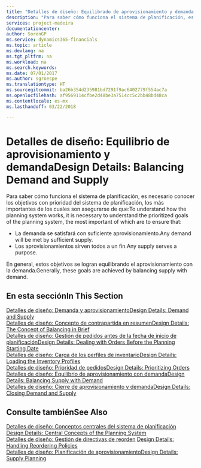 ```yaml
---
title: "Detalles de diseño: Equilibrado de aprovisionamiento y demanda | Documentos de Microsoft"
description: "Para saber cómo funciona el sistema de planificación, es necesario conocer los objetivos con prioridad del sistema de planificación, los más importantes de los cuales son asegurarse de que las demandas se satisfagan con suficiente suministro y de que los suministros tengan un propósito."
services: project-madeira
documentationcenter: 
author: SorenGP
ms.service: dynamics365-financials
ms.topic: article
ms.devlang: na
ms.tgt_pltfrm: na
ms.workload: na
ms.search.keywords: 
ms.date: 07/01/2017
ms.author: sgroespe
ms.translationtype: HT
ms.sourcegitcommit: ba26b354d235981bd7291f9ac6402779f554ac7a
ms.openlocfilehash: af9569114cfbe2d48be3a7514cc5c2bb48bd48ca
ms.contentlocale: es-mx
ms.lasthandoff: 03/22/2018

---
```

# <a name="design-details-balancing-demand-and-supply"></a><span data-ttu-id="a71bf-103">Detalles de diseño: Equilibrio de aprovisionamiento y demanda</span><span class="sxs-lookup"><span data-stu-id="a71bf-103">Design Details: Balancing Demand and Supply</span></span>
<span data-ttu-id="a71bf-104">Para saber cómo funciona el sistema de planificación, es necesario conocer los objetivos con prioridad del sistema de planificación, los más importantes de los cuales son asegurarse de que:</span><span class="sxs-lookup"><span data-stu-id="a71bf-104">To understand how the planning system works, it is necessary to understand the prioritized goals of the planning system, the most important of which are to ensure that:</span></span>  

- <span data-ttu-id="a71bf-105">La demanda se satisfará con suficiente aprovisionamiento.</span><span class="sxs-lookup"><span data-stu-id="a71bf-105">Any demand will be met by sufficient supply.</span></span>  
- <span data-ttu-id="a71bf-106">Los aprovisionamientos sirven todos a un fin.</span><span class="sxs-lookup"><span data-stu-id="a71bf-106">Any supply serves a purpose.</span></span>  

 <span data-ttu-id="a71bf-107">En general, estos objetivos se logran equilibrando el aprovisionamiento con la demanda.</span><span class="sxs-lookup"><span data-stu-id="a71bf-107">Generally, these goals are achieved by balancing supply with demand.</span></span>  

## <a name="in-this-section"></a><span data-ttu-id="a71bf-108">En esta sección</span><span class="sxs-lookup"><span data-stu-id="a71bf-108">In This Section</span></span>  
[<span data-ttu-id="a71bf-109">Detalles de diseño: Demanda y aprovisionamiento</span><span class="sxs-lookup"><span data-stu-id="a71bf-109">Design Details: Demand and Supply</span></span>](design-details-demand-and-supply.md)  
[<span data-ttu-id="a71bf-110">Detalles de diseño: Concepto de contrapartida en resumen</span><span class="sxs-lookup"><span data-stu-id="a71bf-110">Design Details: The Concept of Balancing in Brief</span></span>](design-details-the-concept-of-balancing-in-brief.md)  
[<span data-ttu-id="a71bf-111">Detalles de diseño: Gestión de pedidos antes de la fecha de inicio de planificación</span><span class="sxs-lookup"><span data-stu-id="a71bf-111">Design Details: Dealing with Orders Before the Planning Starting Date</span></span>](design-details-dealing-with-orders-before-the-planning-starting-date.md)  
[<span data-ttu-id="a71bf-112">Detalles de diseño: Carga de los perfiles de inventario</span><span class="sxs-lookup"><span data-stu-id="a71bf-112">Design Details: Loading the Inventory Profiles</span></span>](design-details-loading-the-inventory-profiles.md)  
[<span data-ttu-id="a71bf-113">Detalles de diseño: Prioridad de pedidos</span><span class="sxs-lookup"><span data-stu-id="a71bf-113">Design Details: Prioritizing Orders</span></span>](design-details-prioritizing-orders.md)  
[<span data-ttu-id="a71bf-114">Detalles de diseño: Equilibrio de aprovisionamiento con demanda</span><span class="sxs-lookup"><span data-stu-id="a71bf-114">Design Details: Balancing Supply with Demand</span></span>](design-details-balancing-supply-with-demand.md)  
[<span data-ttu-id="a71bf-115">Detalles de diseño: Cierre de aprovisionamiento y demanda</span><span class="sxs-lookup"><span data-stu-id="a71bf-115">Design Details: Closing Demand and Supply</span></span>](design-details-closing-demand-and-supply.md)  

## <a name="see-also"></a><span data-ttu-id="a71bf-116">Consulte también</span><span class="sxs-lookup"><span data-stu-id="a71bf-116">See Also</span></span>  
 <span data-ttu-id="a71bf-117">[Detalles de diseño: Conceptos centrales del sistema de planificación](design-details-central-concepts-of-the-planning-system.md) </span><span class="sxs-lookup"><span data-stu-id="a71bf-117">[Design Details: Central Concepts of the Planning System](design-details-central-concepts-of-the-planning-system.md) </span></span>  
 <span data-ttu-id="a71bf-118">[Detalles de diseño: Gestión de directivas de reorden](design-details-handling-reordering-policies.md) </span><span class="sxs-lookup"><span data-stu-id="a71bf-118">[Design Details: Handling Reordering Policies](design-details-handling-reordering-policies.md) </span></span>  
 [<span data-ttu-id="a71bf-119">Detalles de diseño: Planificación de aprovisionamiento</span><span class="sxs-lookup"><span data-stu-id="a71bf-119">Design Details: Supply Planning</span></span>](design-details-supply-planning.md)

